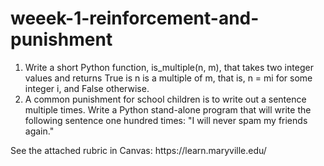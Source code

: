 # weeek-1-reinforcement-and-punishment
<ol><li>Write a short Python function, is_multiple(n, m), that takes two integer values and returns True is n is a multiple of m, that is, n = mi for some integer i, and False otherwise.</li>
<li>A common punishment for school children is to write out a sentence multiple times. Write a Python stand-alone program that will write the following sentence one hundred times: "I will never spam my friends again."</li></ol>
<p>See the attached rubric in Canvas: https://learn.maryville.edu/</p>
